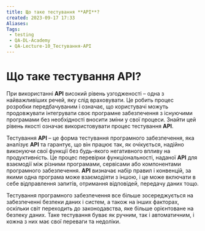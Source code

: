 ```yaml
---
title: Що таке тестування **API**?
created: 2023-09-17 17:33
Aliases:
Tags: 
 - testing
 - QA-DL-Academy
 - QA-Lecture-10_Тестування-АPІ
---
```

# Що таке тестування **API**? 

При використанні **API** високий рівень узгодженості – одна з найважливіших речей, яку слід враховувати. Це робить процес розробки передбачуваним і означає, що користувачі можуть продовжувати інтегрувати своє програмне забезпечення з існуючими програмами без необхідності вносити зміни у свої процеси. Знайти цей рівень якості означає використовувати процес тестування **API**.

Тестування **API** – це форма тестування програмного забезпечення, яка аналізує **API** та гарантує, що він працює так, як очікується, надійно виконуючи свої функції без будь-якого негативного впливу на продуктивність. Це процес перевірки функціональності, наданої **API** для взаємодії між різними програмами, сервісами або компонентами програмного забезпечення. **API** визначає набір правил і конвенцій, за якими одна програма може взаємодіяти з іншою, і це може включати в себе відправлення запитів, отримання відповідей, передачу даних тощо.

Тестування програмного забезпечення все більше зосереджується на забезпеченні безпеки даних і систем, а також на інших факторах, оскільки світ переходить до законодавства, яке більше орієнтоване на безпеку даних. Таке тестування буває як ручним, так і автоматичним, і кожна з них має свої переваги та недоліки.